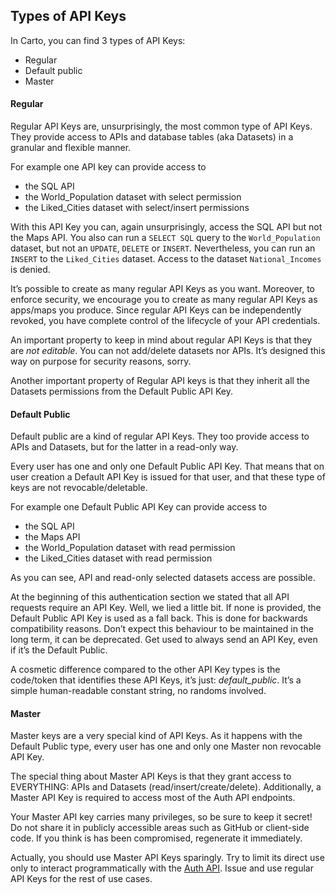 ## Types of API Keys

In Carto, you can find 3 types of API Keys:


- Regular 
- Default public 
- Master


#### Regular

Regular API Keys are, unsurprisingly, the most common type of API Keys. They provide access to APIs and database tables (aka Datasets) in a granular and flexible manner.

  
For example one API key can provide access to 
  

- the SQL API 
- the World_Population dataset with select permission 
- the Liked_Cities dataset with select/insert permissions 
  

With this API Key you can, again unsurprisingly, access the SQL API but not the Maps API. You also can run a `SELECT SQL` query to the `World_Population` dataset, but not an `UPDATE`, `DELETE` or `INSERT`. Nevertheless, you can run an `INSERT` to the `Liked_Cities` dataset. Access to the dataset `National_Incomes` is denied.

  

It’s possible to create as many regular API Keys as you want. Moreover, to enforce security, we encourage you to create as many regular API Keys as apps/maps you produce. Since regular API Keys can be independently revoked, you have complete control of the lifecycle of your API credentials.

  

An important property to keep in mind about regular API Keys is that they are *not editable*. You can not add/delete datasets nor APIs. It’s designed this way on purpose for security reasons, sorry.


Another important property of Regular API keys is that they inherit all the Datasets permissions from the Default Public API Key.

#### Default Public

Default public are a kind of regular API Keys. They too provide access to APIs and Datasets, but for the latter in a read-only way.

  

Every user has one and only one Default Public API Key. That means that on user creation a Default API Key is issued for that user, and that these type of keys are not revocable/deletable.

  

For example one Default Public API Key can provide access to 

  

- the SQL API 
- the Maps API 
- the World_Population dataset with read permission 
- the Liked_Cities dataset with read permission 
  

As you can see, API and read-only selected datasets access are possible.

  

At the beginning of this authentication section we stated that all API requests require an API Key. Well, we lied a little bit. If none is provided, the Default Public API Key is used as a fall back. This is done for backwards compatibility reasons. Don’t expect this behaviour to be maintained in the long term, it can be deprecated. Get used to always send an API Key, even if it’s the Default Public.

  

A cosmetic difference compared to the other API Key types is the code/token that identifies these API Keys, it’s just: _default_public_. It’s a simple human-readable constant string, no randoms involved.

#### Master

Master keys are a very special kind of API Keys. As it happens with the Default Public type, every user has one and only one Master non revocable API Key.

  

The special thing about Master API Keys is that they grant access to EVERYTHING: APIs and Datasets (read/insert/create/delete). Additionally, a Master API Key is required to access most of the Auth API endpoints.

  

Your Master API key carries many privileges, so be sure to keep it secret! Do not share it in publicly accessible areas such as GitHub or client-side code. If you think is has been compromised, regenerate it immediately.

  

Actually, you should use Master API Keys sparingly. Try to limit its direct use only to interact programmatically with the [Auth API]({{site.authapi_docs}}/reference/). Issue and use regular API Keys for the rest of use cases.
